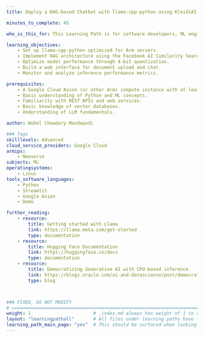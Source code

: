 ```yaml
---
title: Deploy a RAG-based Chatbot with llama-cpp-python using KleidiAI on Google Axion processors

minutes_to_complete: 45

who_is_this_for: This Learning Path is for software developers, ML engineers, and those looking to deploy production-ready LLM chatbots with Retrieval Augmented Generation (RAG) capabilities, knowledge base integration, and performance optimization for Arm Architecture.

learning_objectives:
    - Set up llama-cpp-python optimized for Arm servers.
    - Implement RAG architecture using the Facebook AI Similarity Search (FAISS) vector database.
    - Optimize model performance through 4-bit quantization.
    - Build a web interface for document upload and chat.
    - Monitor and analyze inference performance metrics.

prerequisites:
    - A Google Cloud Axion (or other Arm) compute instance with at least 16 cores, 8GB of RAM, and 32GB disk space.
    - Basic understanding of Python and ML concepts.
    - Familiarity with REST APIs and web services.
    - Basic knowledge of vector databases.
    - Understanding of LLM fundamentals.

author: Nobel Chowdary Mandepudi

### Tags
skilllevels: Advanced
cloud_service_providers: Google Cloud
armips:
    - Neoverse
subjects: ML
operatingsystems:
    - Linux
tools_software_languages:
    - Python
    - Streamlit
    - Google Axion
    - Demo

further_reading:
    - resource:
        title: Getting started with Llama
        link: https://llama.meta.com/get-started
        type: documentation
    - resource:
        title: Hugging Face Documentation
        link: https://huggingface.co/docs
        type: documentation
    - resource:
        title: Democratizing Generative AI with CPU-based inference 
        link: https://blogs.oracle.com/ai-and-datascience/post/democratizing-generative-ai-with-cpu-based-inference
        type: blog



### FIXED, DO NOT MODIFY
# ================================================================================
weight: 1                       # _index.md always has weight of 1 to order correctly
layout: "learningpathall"       # All files under learning paths have this same wrapper
learning_path_main_page: "yes"  # This should be surfaced when looking for related content. Only set for _index.md of learning path content.
---
```

